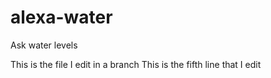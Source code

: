 # alexa-water
Ask water levels

This is the file I edit in a branch
This is the fifth line that I edit
